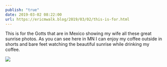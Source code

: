 ```yaml
---
publish: "true"
date: 2019-03-02 08:22:00
url: https://ericmwalk.blog/2019/03/02/this-is-for.html
---
```


This is for the Gotts that are in Mexico showing my wife all these great sunrise photos. As you can see here in MN I can enjoy my coffee outside in shorts and bare feet watching the beautiful sunrise while drinking my coffee.

![](https://ericmwalk.blog/uploads/2022/d91a91b76d.jpg)
